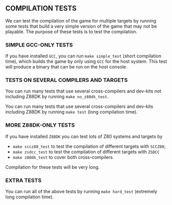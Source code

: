 ## COMPILATION TESTS

We can test the compilation of the game for multiple targets by running some tests that build a very simple version of the game that may not be playable.
The purpose of these tests is to test the compilation.

### SIMPLE GCC-ONLY TESTS
If you have installed `GCC`, you can run `make simple_test` (short compilation time), which builds the game by only using `GCC` for the host system.
This test will produce a binary that can be run on the host console.

### TESTS ON SEVERAL COMPILERS AND TARGETS
You can run many tests that use several cross-compilers and dev-kits not including Z88DK by running `make no_z88dk_test`.

You can run many tests that use several cross-compilers and dev-kits including Z88DK by running `make test` (long compilation time).

### MORE Z88DK-ONLY TESTS
If you have installed `Z88DK` you can test lots of Z80 systems and targets by 
- `make sccz80_test` to test the compilation of different targets with `SCCZ80`;
- `make zsdcc_test` to test the compilation of different targets with `ZSDCC`
- `make z88dk_test` to cover both cross-compilers.

Compilation for these tests will be very long.

### EXTRA TESTS
You can run all of the above tests by running `make hard_test` (extremely long compilation time).
